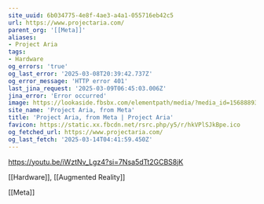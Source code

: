 ```yaml
---
site_uuid: 6b034775-4e8f-4ae3-a4a1-055716eb42c5
url: https://www.projectaria.com/
parent_org: '[[Meta]]'
aliases:
- Project Aria
tags:
- Hardware
og_errors: 'true'
og_last_error: '2025-03-08T20:39:42.737Z'
og_error_message: 'HTTP error 401'
last_jina_request: '2025-03-09T06:45:03.006Z'
jina_error: 'Error occurred'
image: https://lookaside.fbsbx.com/elementpath/media/?media_id=156888933607258&version=1741885842
site_name: 'Project Aria, from Meta'
title: 'Project Aria, from Meta | Project Aria'
favicon: https://static.xx.fbcdn.net/rsrc.php/y5/r/hkVPlSJkBpe.ico
og_fetched_url: https://www.projectaria.com/
og_last_fetch: '2025-03-14T04:41:59.450Z'
---
```


https://youtu.be/iWztNv_Lgz4?si=7Nsa5dTt2GCBS8jK

[[Hardware]], [[Augmented Reality]]


[[Meta]]
